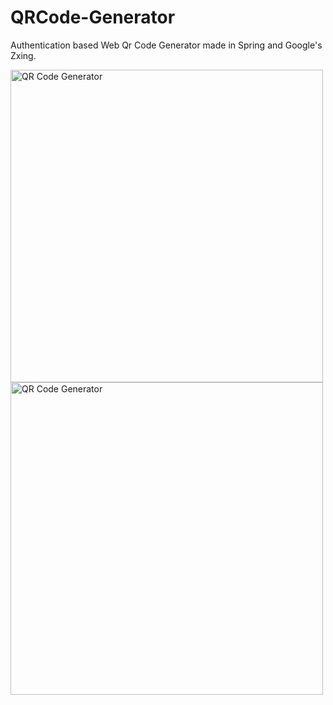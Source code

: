 # QRCode-Generator

Authentication based Web Qr Code Generator made in Spring and Google's Zxing.

<img src = "https://github.com/user-attachments/assets/77355b29-d809-4f8e-b8ab-fc7571d66cfd" alt="QR Code Generator" width="500">
<div></div>

<img src="https://github.com/user-attachments/assets/f1521580-bf79-4101-beb0-1aca794eb881" alt="QR Code Generator" width="500">
